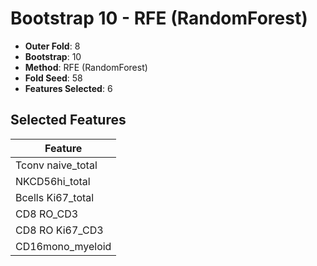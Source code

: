 # Bootstrap 10 - RFE (RandomForest)

- **Outer Fold**: 8
- **Bootstrap**: 10
- **Method**: RFE (RandomForest)
- **Fold Seed**: 58
- **Features Selected**: 6

## Selected Features

| Feature |
|---------|
| Tconv naive_total |
| NKCD56hi_total |
| Bcells Ki67_total |
| CD8 RO_CD3 |
| CD8  RO Ki67_CD3 |
| CD16mono_myeloid |
